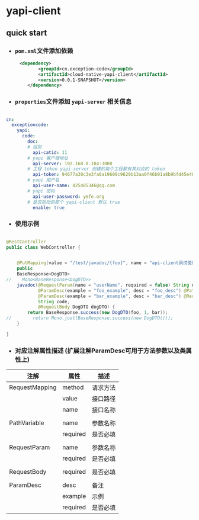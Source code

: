# yapi-client

## quick start

- ### `pom.xml`文件添加依赖
```xml
     <dependency>
            <groupId>cn.exception-code</groupId>
            <artifactId>cloud-native-yapi-client</artifactId>
            <version>0.0.1-SNAPSHOT</version>
        </dependency>

```
- ### `properties`文件添加 `yapi-server` 相关信息

```yaml

cn:
  exceptioncode:
    yapi:
      code:
        doc:
        # 组别
          api-catid: 11
        # yapi 客户端地址
          api-server: 192.168.0.104:3000
        # 工程 token yapi-server 创建的每个工程都有其对应的 token
          api-token: 94677a30c3e3fa0a19609c9629b13aa0f46b91a8b9bfd45e482235751d615b22
        # yapi 用户名
          api-user-name: 425485346@qq.com
        # yapi 密码
          api-user-password: ymfe.org
        # 是否启动的那个 yapi-client 默认 true
          enable: true

```
- ### 使用示例
```java

@RestController
public class WebController {


    @PutMapping(value = "/test/javadoc/{foo}", name = "api-client调试使用接口")
    public
    BaseResponse<DogDTO>
//    Mono<BaseResponse<DogDTO>>
    javadoc(@RequestParam(name = "userName", required = false) String userName,
            @ParamDesc(example = "foo_example", desc = "foo_desc") @PathVariable(name = "foo") String foo,
            @ParamDesc(example = "bar_example", desc = "bar_desc") @RequestParam(name = "bar", required = false) String bar,
            String code,
            @RequestBody DogDTO dogDTO) {
        return BaseResponse.success(new DogDTO(foo, 1, bar));
//        return Mono.just(BaseResponse.success(new DogDTO()));
    }

}

```
- ### 对应注解属性描述 (扩展注解ParamDesc可用于方法参数以及类属性上)

| 注解           | 属性     | 描述     |
| -------- | -------- | -------- |
| RequestMapping | method   | 请求方法 |
|                | value    | 接口路径 |
|                | name     | 接口名称 |
|                |          |          |
| PathVariable   | name     | 参数名称 |
|                | required | 是否必填 |
|                |          |          |
| RequestParam   | name     | 参数名称 |
|                | required | 是否必填 |
|                |          |          |
| RequestBody    | required | 是否必填 |
|                |          |          |
| ParamDesc      | desc     | 备注     |
|                | example  | 示例     |
|                | required | 是否必填 |

